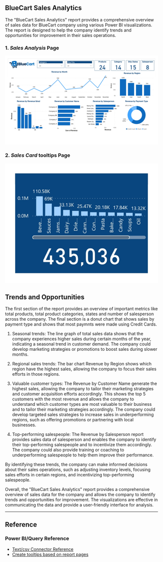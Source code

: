 ## BlueCart Sales Analytics

The "BlueCart Sales Analytics" report provides a comprehensive overview of sales data for BlueCart company using various Power BI visualizations. The report is designed to help the company identify trends and opportunities for improvement in their sales operations.

### 1. *Sales Analysis* Page
![BlueCart Sales Analytics](https://raw.githubusercontent.com/ajosegun/PowerBI/main/BlueCart/BlueCart%20Sales%20Analytics_page-0001.jpg)

### 2. *Sales Card* tooltips Page
![BlueCart Sales Analytics](https://raw.githubusercontent.com/ajosegun/PowerBI/main/BlueCart/BlueCart%20Sales%20Analytics_page-0002.jpg)

## Trends and Opportunities 

The first section of the report provides an overview of important metrics like total products, total product categories, states and number of salesperson across the company. The final section is a donut chart that shows sales by payment type and shows that most paymnts were made using Credit Cards.

1. Seasonal trends: The line graph of total sales data shows that the company experiences higher sales during certain months of the year, indicating a seasonal trend in customer demand. The company could develop marketing strategies or promotions to boost sales during slower months.

2. Regional sales trends: The bar chart Revenue by Region shows which region have the highest sales, allowing the company to focus their sales efforts in those regions.

3. Valuable customer types: The Revenue by Customer Name generate the highest sales, allowing the company to tailor their marketing strategies and customer acquisition efforts accordingly. This shows the top 5 customers with the most revenue and allows the company to understand which customer types are most valuable to their business and to tailor their marketing strategies accordingly. The company could develop targeted sales strategies to increase sales in underperforming regions, such as offering promotions or partnering with local businesses.

4. Top-performing salespeople: The Revenue by Salesperson report provides sales data of salesperson and enables the company to identify their top-performing salespeople and to incentivize them accordingly. The company could also provide training or coaching to underperforming salespeople to help them improve their performance.

By identifying these trends, the company can make informed decisions about their sales operations, such as adjusting inventory levels, focusing sales efforts in certain regions, and incentivizing top-performing salespeople.

Overall, the "BlueCart Sales Analytics" report provides a comprehensive overview of sales data for the company and allows the company to identify trends and opportunities for improvement. The visualizations are effective in communicating the data and provide a user-friendly interface for analysis.


----------

## Reference

### Power BI/Query Reference

- [Text/csv Connector Reference](https://learn.microsoft.com/en-us/power-query/connectors/text-csv)
- [Create tooltips based on report pages](https://learn.microsoft.com/en-us/power-bi/create-reports/desktop-tooltips?tabs=powerbi-desktop)
